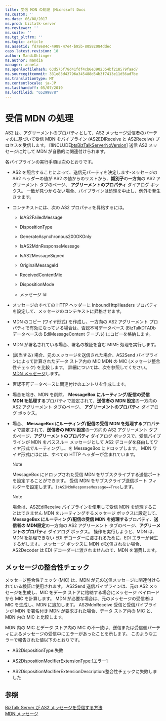 ```yaml
---
title: 受信 MDN の処理 |Microsoft Docs
ms.custom: ''
ms.date: 06/08/2017
ms.prod: biztalk-server
ms.reviewer: ''
ms.suite: ''
ms.tgt_pltfrm: ''
ms.topic: article
ms.assetid: fd78e84c-4989-47e4-b95b-80582084ddec
caps.latest.revision: 18
author: MandiOhlinger
ms.author: mandia
manager: anneta
ms.openlocfilehash: 63d575f78d41fdf4cb6e3902354bf218579faad7
ms.sourcegitcommit: 381e83d43796a345488d54b3f7413e11d56ad7be
ms.translationtype: MT
ms.contentlocale: ja-JP
ms.lasthandoff: 05/07/2019
ms.locfileid: "65299878"
---
```

# <a name="processing-an-incoming-mdn"></a>受信 MDN の処理
AS2 は、アグリーメントのプロパティとして、AS2 メッセージ受信者のパーティのに基づいて受信 MDN をパイプライン (AS2EDIReceive と AS2Receive) プロセスを受信します。 [!INCLUDE[btsBizTalkServerNoVersion](../includes/btsbiztalkservernoversion-md.md)] 送信 AS2 メッセージに対して MDN が自動的に関連付けられます。  
  
 各パイプラインの実行手順は次のとおりです。  
  
-   AS2 を照合することによって、送信元パーティを決定します-メッセージの AS2 ヘッダーの値が AS2 の値からのリストから、**識別子**の一方向の AS2 アグリーメント タブのページ、 **アグリーメントのプロパティ**  ダイアログ ボックス。 一致が見つからない場合、パイプラインは処理を中止し、例外を発生させます。  
  
-   コンテキストには、次の AS2 プロパティを昇格するには。  
  
    -   IsAS2FailedMessage  
  
    -   DispositionType  
  
    -   GenerateAsynchronous200OKOnly  
  
    -   IsAS2MdnResponseMessage  
  
    -   IsAS2MessageSigned  
  
    -   OriginalMessageId  
  
    -   ReceivedContentMic  
  
    -   DispositionMode  
  
    -   メッセージ Id  
  
-   メッセージのすべての HTTP ヘッダーに InboundHttpHeaders プロパティを設定して、メッセージのコンテキストに昇格させます。  
  
-   MDN のコピー (ワイヤ形式) を作成し、一方向の AS2 アグリーメント プロパティで有効になっている場合は、否認不可データベース (BizTalkDTADb データベースの EdiMessageContent テーブル) にコピーを格納します。  
  
-   MDN が署名されている場合、署名の検証を含む MIME 処理を実行します。  
  
-   (該当する) 場合、元のメッセージを送信された場合、AS2Send パイプラインによって計算されたデータ ストア内の MIC MDN の MIC (メッセージ整合性チェック) を比較します。 詳細については、次を参照してください。 [MDN メッセージ](../core/mdn-messages.md)します。  
  
-   否認不可データベースに関連付けのエントリを作成します。  
  
-   場合を除き、MDN を削除、 **MessageBox にルーティング/配信の受信 MDN を処理する**プロパティで設定されて、**送信者の MDN 設定**の一方向の AS2 アグリーメント タブのページ、 **アグリーメントのプロパティ** ダイアログ ボックス。  
  
-   場合、 **MessageBox にルーティング/配信の受信 MDN を処理する**プロパティで設定されて、**送信者の MDN 設定**の一方向の AS2 アグリーメント タブのページ、**アグリーメントのプロパティ**  ダイアログ ボックスで、受信パイプラインが MDN をパススルー メッセージとして AS2 デコーダを経由してワイヤ形式でルーティングし、を MessageBox にドロップします。 MDN ワイヤ形式にはには、すべての HTTP ヘッダーが含まれています。  
  
    > [!NOTE]
    >  MessageBox にドロップされた受信 MDN をサブスクライブする送信ポートを設定することができます。 受信 MDN をサブスクライブ送信ポート フィルターを設定します。`IsAS2MdnResponseMessage==True`します。  
  
    > [!NOTE]
    >  場合は、AS2EdiReceive パイプラインを使用して受信 MDN を処理することはできません MDN をルーティングするメッセージ ボックスに設定して、 **MessageBox にルーティング/配信の受信 MDN を処理する**プロパティ、**送信者の MDN設定**の一方向の AS2 アグリーメント タブのページ、**アグリーメントのプロパティ** ダイアログ ボックス。 操作を実行しようと、MDN は、MDN を処理できない EDI デコーダーに渡されるために、EDI エラーが発生するがします。 メッセージ ボックスに MDN が送信されない場合、AS2Decoder は EDI デコーダーに渡されませんので、MDN を消費します。  
  
## <a name="message-integrity-check"></a>メッセージの整合性チェック  
 メッセージ整合性チェック (MIC) は、MDN が元の送信メッセージに関連付けられている検証に使用されます。 AS2Send 送信パイプラインは、元の AS2 メッセージを生成し、MIC をデータ ストアに格納する場合にメッセージ ペイロードから MIC を計算します。 MDN が必要な場合は、元のメッセージの受信者は MIC を生成し、MDN に追加します。 AS2MdnReceive 受信と受信パイプラインが MDN を署名付き MDN が要求された場合、データ ストア内の MIC と、MDN 内の MIC と比較します。  
  
 MDN 内の MIC とデータ ストア内の MIC の不一致は、送信または受信側パーティによるメッセージの受信中にエラーがあったことを示します。 このようなエラーで報告された値以下のとおりです。  
  
-   AS2DispositionType:失敗  
  
-   AS2DispositionModifierExtensionType:[エラー]  
  
-   AS2DispositionModifierExtensionDescription:整合性チェックに失敗しました  
  
## <a name="see-also"></a>参照  
 [BizTalk Server が AS2 メッセージを受信する方法](../core/how-biztalk-server-receives-as2-messages.md)   
 [MDN メッセージ](../core/mdn-messages.md)